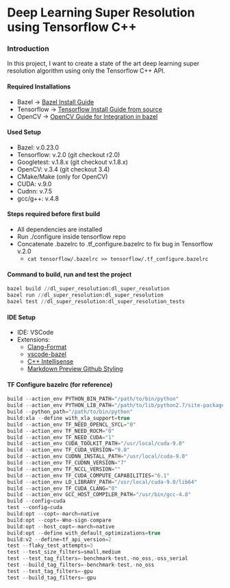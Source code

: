# Deep Learning Super Resolution using Tensorflow C++
### Introduction
In this project, I want to create a state of the art deep learning super resolution algorithm using only the Tensorflow C++ API.

#### Required Installations
- Bazel -> [Bazel Install Guide](https://docs.bazel.build/versions/master/install.html)
- Tensorflow -> [Tensorflow Install Guide from source](https://www.tensorflow.org/install/source)
- OpenCV -> [OpenCV Guide for Integration in bazel](https://stackoverflow.com/questions/34984290/building-opencv-code-using-bazel)

#### Used Setup
- Bazel: v.0.23.0
- Tensorflow: v.2.0 (git checkout r2.0)
- Googletest: v.1.8.x (git checkout v.1.8.x)
- OpenCV: v.3.4 (git checkout 3.4)
- CMake/Make (only for OpenCV)
- CUDA: v.9.0
- Cudnn: v.7.5
- gcc/g++: v.4.8

#### Steps required before first build
- All dependencies are installed
- Run ./configure inside tensorflow repo
- Concatenate .bazelrc to .tf_configure.bazelrc to fix bug in Tensorflow v.2.0
    - ```cat tensorflow/.bazelrc >> tensorflow/.tf_configure.bazelrc ```


#### Command to build, run and test the project
```Python
bazel build //dl_super_resolution:dl_super_resolution
bazel run //dl_super_resolution:dl_super_resolution
bazel test //dl_super_resolution:dl_super_resolution_tests
```

#### IDE Setup
- IDE: VSCode
- Extensions:
    - [Clang-Format](https://marketplace.visualstudio.com/items?itemName=xaver.clang-format)
    - [vscode-bazel](https://marketplace.visualstudio.com/items?itemName=BazelBuild.vscode-bazel)
    - [C++ Intellisense](https://marketplace.visualstudio.com/items?itemName=austin.code-gnu-global)
    - [Markdown Preview Github Styling](https://marketplace.visualstudio.com/items?itemName=bierner.markdown-preview-github-styles)

#### TF Configure bazelrc (for reference)

```C++
build --action_env PYTHON_BIN_PATH="/path/to/bin/python"
build --action_env PYTHON_LIB_PATH="/path/to/lib/python2.7/site-packages"
build --python_path="/path/to/bin/python"
build:xla --define with_xla_support=true
build --action_env TF_NEED_OPENCL_SYCL="0"
build --action_env TF_NEED_ROCM="0"
build --action_env TF_NEED_CUDA="1"
build --action_env CUDA_TOOLKIT_PATH="/usr/local/cuda-9.0"
build --action_env TF_CUDA_VERSION="9.0"
build --action_env CUDNN_INSTALL_PATH="/usr/local/cuda-9.0"
build --action_env TF_CUDNN_VERSION="7"
build --action_env TF_NCCL_VERSION=""
build --action_env TF_CUDA_COMPUTE_CAPABILITIES="6.1"
build --action_env LD_LIBRARY_PATH="/usr/local/cuda-9.0/lib64"
build --action_env TF_CUDA_CLANG="0"
build --action_env GCC_HOST_COMPILER_PATH="/usr/bin/gcc-4.8"
build --config=cuda
test --config=cuda
build:opt --copt=-march=native
build:opt --copt=-Wno-sign-compare
build:opt --host_copt=-march=native
build:opt --define with_default_optimizations=true
build:v2 --define=tf_api_version=2
test --flaky_test_attempts=3
test --test_size_filters=small,medium
test --test_tag_filters=-benchmark-test,-no_oss,-oss_serial
test --build_tag_filters=-benchmark-test,-no_oss
test --test_tag_filters=-gpu
test --build_tag_filters=-gpu
```